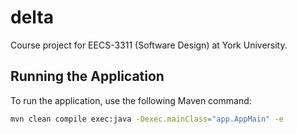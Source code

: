 # delta
Course project for EECS-3311 (Software Design) at York University.

## Running the Application

To run the application, use the following Maven command:

```bash
mvn clean compile exec:java -Dexec.mainClass="app.AppMain" -e
```


